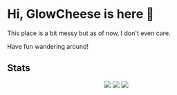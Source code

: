# Hi, GlowCheese is here 👋

This place is a bit messy but as of now, I don't even care.

Have fun wandering around!

## Stats

<p align="center">
  <img src="https://github-readme-stats-flax-mu-79.vercel.app/api?username=GlowCheese&show_icons=true&theme=dark&count_private=true">
  <img src="https://github-readme-stats-flax-mu-79.vercel.app/api/top-langs/?username=GlowCheese&layout=compact&theme=dark&count_private=true&hide=C&langs_count=8">
  <img src="https://github-readme-activity-graph.vercel.app/graph?username=GlowCheese&theme=github-compact">
</p>
